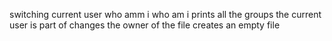 switching current user
who amm i
who am i
prints all the groups the current user is part of
changes the owner of the file
creates an empty file

